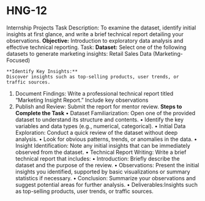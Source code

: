 # HNG-12
Internship Projects
Task Description:
To examine the dataset, identify initial insights at first glance, and write a brief technical report detailing your observations.
**Objective:**
Introduction to exploratory data analysis and effective technical reporting.
Task:
 **Dataset:**
Select one of the following datasets to generate marketing insights:
	Retail Sales Data (Marketing-Focused)

	**Identify Key Insights:**
	Discover insights such as top-selling products, user trends, or traffic sources.
1.	Document Findings: Write a professional technical report titled “Marketing Insight Report.” Include key observations
2.	Publish and Review: Submit the report for mentor review.
   **Steps to Complete the Task**
•	Dataset Familiarization: Open one of the provided dataset to understand its structure and contents.
•	Identify the key variables and data types (e.g., numerical, categorical).
•	Initial Data Exploration: Conduct a quick review of the dataset without deep analysis.
•	Look for obvious patterns, trends, or anomalies in the data.
•	Insight Identification: Note any initial insights that can be immediately observed from the dataset.
•	Technical Report Writing: Write a brief technical report that includes:
•	Introduction: Briefly describe the dataset and the purpose of the review.
•	Observations: Present the initial insights you identified, supported by basic visualizations or summary statistics if necessary.
•	Conclusion: Summarize your observations and suggest potential areas for further analysis.
•	Deliverables:Insights such as top-selling products, user trends, or traffic sources.


